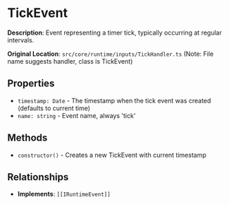 # TickEvent

**Description**: Event representing a timer tick, typically occurring at regular intervals.

**Original Location**: `src/core/runtime/inputs/TickHandler.ts` (Note: File name suggests handler, class is TickEvent)

## Properties

*   `timestamp: Date` - The timestamp when the tick event was created (defaults to current time)
*   `name: string` - Event name, always 'tick'

## Methods

*   `constructor()` - Creates a new TickEvent with current timestamp

## Relationships
*   **Implements**: `[[IRuntimeEvent]]`